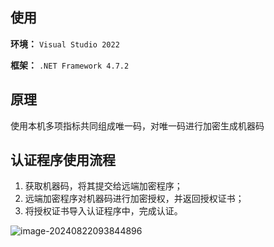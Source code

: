 ## 使用

**环境：** `Visual Studio 2022`

**框架：** `.NET Framework 4.7.2`

## 原理 

使用本机多项指标共同组成唯一码，对唯一码进行加密生成机器码

## 认证程序使用流程

1. 获取机器码，将其提交给远端加密程序；
2. 远端加密程序对机器码进行加密授权，并返回授权证书；
3. 将授权证书导入认证程序中，完成认证。



![image-20240822093844896](https://img.dyzmj.top/img202408220938756.png)
